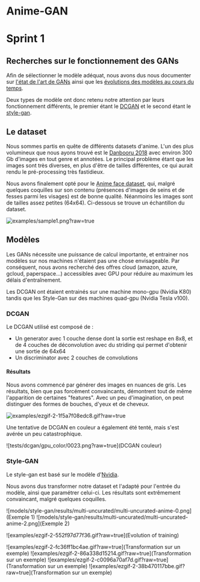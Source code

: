 # Anime-GAN

# Sprint 1

## Recherches sur le fonctionnement des GANs

Afin de sélectionner le modèle adéquat, nous avons dus nous documenter sur [l'état de l'art de GANs](https://towardsdatascience.com/must-read-papers-on-gans-b665bbae3317) ainsi que les [évolutions des modèles au cours du temps](https://towardsdatascience.com/explained-a-style-based-generator-architecture-for-gans-generating-and-tuning-realistic-6cb2be0f431).

Deux types de modèle ont donc retenu notre attention par leurs fonctionnement différents, le premier étant le [DCGAN](https://arxiv.org/pdf/1511.06434) et le second étant le [style-gan](https://arxiv.org/pdf/1812.04948).

## Le dataset

Nous sommes partis en quête de différents datasets d'anime. 
L'un des plus volumineux que nous ayons trouvé est le [Danbooru 2018](https://www.gwern.net/Danbooru2018) avec environ 300 Gb d'images en tout genre et annotées. Le principal problème étant que les images sont très diverses, en plus d'être de tailles différentes, ce qui aurait rendu le pré-processing très fastidieux.

Nous avons finalement opté pour le [Anime face dataset](https://github.com/Mckinsey666/Anime-Face-Dataset), qui, malgré quelques coquilles sur son contenu (présences d'images de seins et de fesses parmi les visages) est de bonne qualité. Néanmoins les images sont de tailles assez petites (64x64). Ci-dessous se trouve un échantillon du dataset.

![examples/sample1.png?raw=true](Sample)

## Modèles

Les GANs nécessite une puissance de calcul importante, et entrainer nos modèles sur nos machines n'étaient pas une chose envisageable. Par conséquent, nous avons recherché des offres cloud (amazon, azure, gcloud, paperspace...) accessibles avec GPU pour réduire au maximum les délais d'entraînement. 

Les DCGAN ont étaient entrainés sur une machine mono-gpu (Nvidia K80) tandis que les Style-Gan sur des machines quad-gpu (Nvidia Tesla v100).

### DCGAN

Le DCGAN utilisé est composé de :
* Un generator avec 1 couche dense dont la sortie est reshape en 8x8, et de 4 couches de déconvolution avec du striding qui permet d'obtenir une sortie de 64x64
* Un discriminator avec 2 couches de convolutions

#### Résultats

Nous avons commencé par générer des images en nuances de gris.
Les résultats, bien que pas forcément convaincants, démontrent tout de même l'apparition de certaines "features".
Avec un peu d'imagination, on peut distinguer des formes de bouches, d'yeux et de cheveux.

![examples/ezgif-2-1f5a7f08edc8.gif?raw=true](DCGAN)

Une tentative de DCGAN en couleur a également été tenté, mais s'est avérée un peu catastrophique.

![tests/dcgan/gpu_color/0023.png?raw=true](DCGAN couleur)

### Style-GAN

Le style-gan est basé sur le modèle d'[Nvidia](https://github.com/NVlabs/stylegan).

Nous avons dus transformer notre dataset et l'adapté pour l'entrée du modèle, ainsi que paramétrer celui-ci.
Les résultats sont extrêmement convaincant, malgré quelques coquilles.

![models/style-gan/results/multi-uncurated/multi-uncurated-anime-0.png](Exemple 1)
![models/style-gan/results/multi-uncurated/multi-uncurated-anime-2.png](Exemple 2)

![examples/ezgif-2-552f97d77f36.gif?raw=true](Evolution of training)

![examples/ezgif-2-fc36ff1bc4ae.gif?raw=true](Transformation sur un exemple)
![examples/ezgif-2-86a338d15214.gif?raw=true](Transformation sur un exemple)
![examples/ezgif-2-c0096a70af7d.gif?raw=true](Transformation sur un exemple)
![examples/ezgif-2-38b470117bbe.gif?raw=true](Transformation sur un exemple)
